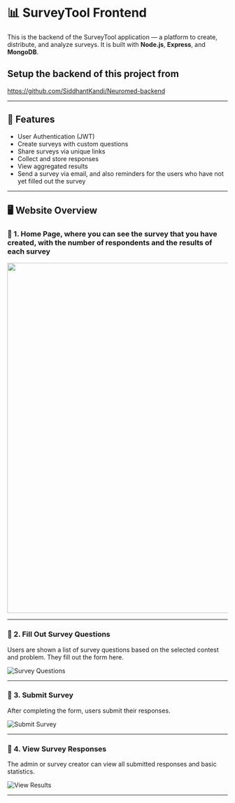 # 📊 SurveyTool Frontend

This is the backend of the SurveyTool application — a platform to create, distribute, and analyze surveys. It is built with **Node.js**, **Express**, and **MongoDB**.

## Setup the backend of this project from
https://github.com/SiddhantKandi/Neuromed-backend

---

## 🚀 Features

- User Authentication (JWT)
- Create surveys with custom questions
- Share surveys via unique links
- Collect and store responses
- View aggregated results
- Send a survey via email, and also reminders for the users who have not yet filled out the survey

---

## 🖥️ Website Overview

### 🔹 1. Home Page, where you can see the survey that you have created, with the number of respondents and the results of each survey

<img src="https://res.cloudinary.com/dw0o9z8vi/image/upload/v1750346377/SurveyTypes_lo2w2y.png" width="800px">

---

### 🔹 2. Fill Out Survey Questions

Users are shown a list of survey questions based on the selected contest and problem. They fill out the form here.

![Survey Questions](images/fill-survey.png)

---

### 🔹 3. Submit Survey

After completing the form, users submit their responses.

![Submit Survey](images/submit-survey.png)

---

### 🔹 4. View Survey Responses

The admin or survey creator can view all submitted responses and basic statistics.

![View Results](images/view-results.png)

---
